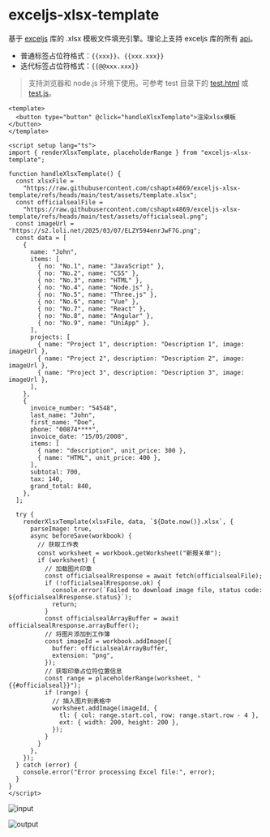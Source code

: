 # exceljs-xlsx-template

基于 [exceljs](https://github.com/exceljs/exceljs) 库的 .xlsx 模板文件填充引擎。理论上支持 exceljs 库的所有 [api](https://github.com/exceljs/exceljs/blob/master/README_zh.md#目录)。

- 普通标签占位符格式：`{{xxx}}`、`{{xxx.xxx}}`
- 迭代标签占位符格式：`{{@@xxx.xxx}}`

> 支持浏览器和 node.js 环境下使用。可参考 test 目录下的 [test.html](https://github.com/cshaptx4869/exceljs-xlsx-template/blob/main/test/test.html) 或 [test.js](https://github.com/cshaptx4869/exceljs-xlsx-template/blob/main/test/test.js)。

```vue
<template>
  <button type="button" @click="handleXlsxTemplate">渲染xlsx模板</button>
</template>

<script setup lang="ts">
import { renderXlsxTemplate, placeholderRange } from "exceljs-xlsx-template";

function handleXlsxTemplate() {
  const xlsxFile =
    "https://raw.githubusercontent.com/cshaptx4869/exceljs-xlsx-template/refs/heads/main/test/assets/template.xlsx";
  const officialsealFile =
    "https://raw.githubusercontent.com/cshaptx4869/exceljs-xlsx-template/refs/heads/main/test/assets/officialseal.png";
  const imageUrl = "https://s2.loli.net/2025/03/07/ELZY594enrJwF7G.png";
  const data = [
    {
      name: "John",
      items: [
        { no: "No.1", name: "JavaScript" },
        { no: "No.2", name: "CSS" },
        { no: "No.3", name: "HTML" },
        { no: "No.4", name: "Node.js" },
        { no: "No.5", name: "Three.js" },
        { no: "No.6", name: "Vue" },
        { no: "No.7", name: "React" },
        { no: "No.8", name: "Angular" },
        { no: "No.9", name: "UniApp" },
      ],
      projects: [
        { name: "Project 1", description: "Description 1", image: imageUrl },
        { name: "Project 2", description: "Description 2", image: imageUrl },
        { name: "Project 3", description: "Description 3", image: imageUrl },
      ],
    },
    {
      invoice_number: "54548",
      last_name: "John",
      first_name: "Doe",
      phone: "00874****",
      invoice_date: "15/05/2008",
      items: [
        { name: "description", unit_price: 300 },
        { name: "HTML", unit_price: 400 },
      ],
      subtotal: 700,
      tax: 140,
      grand_total: 840,
    },
  ];

  try {
    renderXlsxTemplate(xlsxFile, data, `${Date.now()}.xlsx`, {
      parseImage: true,
      async beforeSave(workbook) {
        // 获取工作表
        const worksheet = workbook.getWorksheet("新报关单");
        if (worksheet) {
          // 加载图片印章
          const officialsealRresponse = await fetch(officialsealFile);
          if (!officialsealRresponse.ok) {
            console.error(`Failed to download image file, status code: ${officialsealRresponse.status}`);
            return;
          }
          const officialsealArrayBuffer = await officialsealRresponse.arrayBuffer();
          // 将图片添加到工作簿
          const imageId = workbook.addImage({
            buffer: officialsealArrayBuffer,
            extension: "png",
          });
          // 获取印章占位符位置信息
          const range = placeholderRange(worksheet, "{{#officialseal}}");
          if (range) {
            // 插入图片到表格中
            worksheet.addImage(imageId, {
              tl: { col: range.start.col, row: range.start.row - 4 },
              ext: { width: 200, height: 200 },
            });
          }
        }
      },
    });
  } catch (error) {
    console.error("Error processing Excel file:", error);
  }
}
</script>
```

![input](https://raw.githubusercontent.com/cshaptx4869/Stash/PicGo/425918263-31c05045-e3c1-49a6-ab7d-9f1d72b91710.png)

![output](https://raw.githubusercontent.com/cshaptx4869/Stash/PicGo/425918262-98853096-8674-4d09-bd88-e09bcc9547b2.png)
